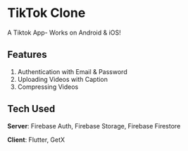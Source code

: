 # TikTok Clone

A Tiktok App- Works on Android & iOS!

## Features
1. Authentication with Email & Password
2. Uploading Videos with Caption
3. Compressing Videos

## Tech Used
**Server**: Firebase Auth, Firebase Storage, Firebase Firestore

**Client**: Flutter, GetX
